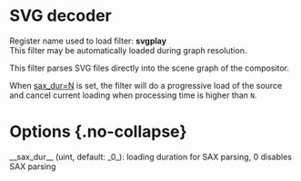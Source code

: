 <!-- automatically generated - do not edit, patch gpac/applications/gpac/gpac.c -->

# SVG decoder  
  
Register name used to load filter: __svgplay__  
This filter may be automatically loaded during graph resolution.  
  
This filter parses SVG files directly into the scene graph of the compositor.  
  
When [sax_dur=N](#sax_dur=N) is set, the filter will do a progressive load of the source and cancel current loading when processing time is higher than `N`.  
  

# Options  {.no-collapse}  
  
<div markdown class="option">  
<a id="sax_dur">__sax_dur__</a> (uint, default: _0_): loading duration for SAX parsing, 0 disables SAX parsing  
</div>  
  
